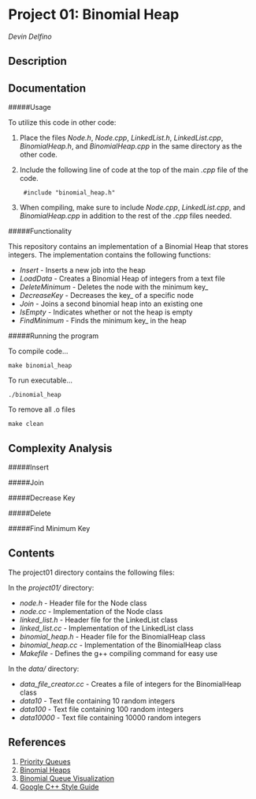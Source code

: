 Project 01: Binomial Heap
==========================
*Devin Delfino*

Description
-----------


Documentation
-------------

#####Usage

To utilize this code in other code: 
1. Place the files *Node.h*, *Node.cpp*, *LinkedList.h*, *LinkedList.cpp*, *BinomialHeap.h*, and *BinomialHeap.cpp* in the same directory as the other code.
2. Include the following line of code at the top of the main *.cpp* file of the code.

		#include "binomial_heap.h"

3. When compiling, make sure to include *Node.cpp*, *LinkedList.cpp*, and *BinomialHeap.cpp* in addition to the rest of the *.cpp* files needed.

#####Functionality

This repository contains an implementation of a Binomial Heap that stores integers. The implementation contains the following functions:
* *Insert* - Inserts a new job into the heap
* *LoadData* - Creates a Binomial Heap of integers from a text file
* *DeleteMinimum* - Deletes the node with the minimum key_
* *DecreaseKey* - Decreases the key_ of a specific node
* *Join* - Joins a second binomial heap into an existing one
* *IsEmpty* - Indicates whether or not the heap is empty
* *FindMinimum* - Finds the minimum key_ in the heap


#####Running the program

To compile code...

	make binomial_heap

To run executable...

	./binomial_heap

To remove all .o files

	make clean

Complexity Analysis
-------------------

#####Insert


#####Join


#####Decrease Key


#####Delete


#####Find Minimum Key



Contents
--------
The project01 directory contains the following files:

In the *project01/* directory:
* *node.h* - Header file for the Node class
* *node.cc* - Implementation of the Node class
* *linked_list.h* - Header file for the LinkedList class
* *linked_list.cc* - Implementation of the LinkedList class
* *binomial_heap.h* - Header file for the BinomialHeap class
* *binomial_heap.cc* - Implementation of the BinomialHeap class
* *Makefile* - Defines the g++ compiling command for easy use

In the *data/* directory:
* *data_file_creator.cc* - Creates a file of integers for the BinomialHeap class 
* *data10* - Text file containing 10 random integers
* *data100* - Text file containing 100 random integers
* *data10000* - Text file containing 10000 random integers


References
----------
1. [Priority Queues](http://www.cs.princeton.edu/~wayne/kleinberg-tardos/pdf/BinomialHeaps.pdf)
2. [Binomial Heaps](http://en.wikipedia.org/wiki/Binomial_heap#Delete)
3. [Binomial Queue Visualization](http://www.cs.usfca.edu/~galles/visualization/BinomialQueue.html)
4. [Google C++ Style Guide](http://google-styleguide.googlecode.com/svn/trunk/cppguide.html)